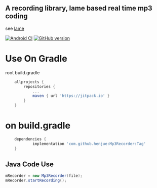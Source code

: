 ## A recording library, lame based real time mp3 coding
see [lame](http://lame.sourceforge.net/)

[![Android CI](https://github.com/henjue/Mp3Recorder/actions/workflows/main.yml/badge.svg)](https://github.com/henjue/Mp3Recorder/actions/workflows/main.yml)
[![GitHub version](https://badge.fury.io/gh/henjue%2FMp3Recorder.svg)](https://badge.fury.io/gh/henjue%2FMp3Recorder)


# Use On Gradle
root build.gradle
```gradle
	allprojects {
		repositories {
			...
			maven { url 'https://jitpack.io' }
		}
	}
```
# on build.gradle
```gradle
	dependencies {
	        implementation 'com.github.henjue:Mp3Recorder:Tag'
	}
```
## Java Code Use
```java
mRecorder = new Mp3Recorder(file);
mRecorder.startRecording();
```
